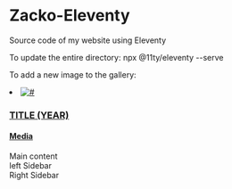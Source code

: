 # Zacko-Eleventy
 Source code of my website using Eleventy

To update the entire directory:
npx @11ty/eleventy --serve

To add a new image to the gallery:
    <li class="filter paintings"> <a href="#" data-fancybox="images"><img src="#" alt="#">
    <div class="caption">
    <h3>TITLE (YEAR)</h3> <h4>Media</h4> <!-- <h3> = "Title" | <h4> = "Media used" -->
    <!-- Description -->
    <p></p>
    </div></a></li>

<!-- What each container means via its letter: -->
  <div class="M">Main content</div>
  <div class="L">left Sidebar</div>
  <div class="R">Right Sidebar</div>